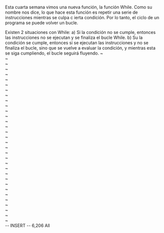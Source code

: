 Esta cuarta semana vimos una nueva función, la función While.
Como su nombre nos dice, lo que hace esta función es repetir una serie de instrucciones mientras se culpa c
ierta condición. Por lo tanto, el ciclo de un programa se puede volver un bucle.

Existen 2 situaciones con While:
a) Si la condición no se cumple, entonces las instrucciones no se ejecutan y se finaliza el bucle While.
b) Su la condición se cumple, entonces si se ejecutan las instrucciones y no se finaliza el bucle, sino que
 se vuelve a evaluar la condición, y mientras esta se siga cumpliendo, el bucle seguirá  fluyendo.
~                                                                                                          
~                                                                                                          
~                                                                                                          
~                                                                                                          
~                                                                                                          
~                                                                                                          
~                                                                                                          
~                                                                                                          
~                                                                                                          
~                                                                                                          
~                                                                                                          
~                                                                                                          
~                                                                                                          
~                                                                                                          
~                                                                                                          
~                                                                                                          
~                                                                                                          
~                                                                                                          
~                                                                                                          
~                                                                                                          
~                                                                                                          
~                                                                                                          
~                                                                                                          
~                                                                                                          
~                                                                                                          
~                                                                                                          
~                                                                                                          
~                                                                                                          
~                                                                                                          
~                                                                                                          
~                                                                                                          
~                                                                                                          
~                                                                                                          
-- INSERT --                                                                             6,206         All
